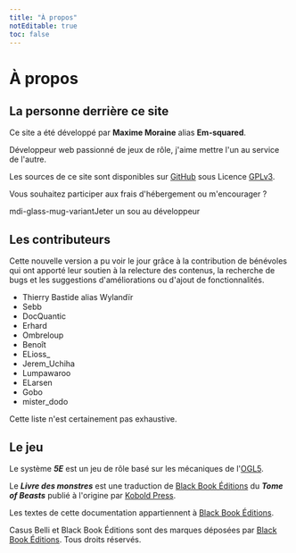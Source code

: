 ```yaml
---
title: "À propos"
notEditable: true
toc: false
---
```

# À propos
## La personne derrière ce site
Ce site a été développé par **Maxime Moraine** alias **Em-squared**.

Développeur web passionné de jeux de rôle, j'aime mettre l'un au service de l'autre.

Les sources de ce site sont disponibles sur [GitHub](https://github.com/em-squared/5e-drs) sous Licence [GPLv3](https://github.com/em-squared/5e-drs/blob/master/LICENSE).

Vous souhaitez participer aux frais d'hébergement ou m'encourager ?

<v-btn class="mb-2" depressed dark color="#BDB76B" link :href="$site.themeConfig.kofi" target="\_blank"><v-icon class="mr-2">mdi-glass-mug-variant</v-icon>Jeter un sou<span class="d-none d-md-inline">&nbsp;au développeur</span></v-btn>

## Les contributeurs
Cette nouvelle version a pu voir le jour grâce à la contribution de bénévoles qui ont apporté leur soutien à la relecture des contenus, la recherche de bugs et les suggestions d'améliorations ou d'ajout de fonctionnalités.

* Thierry Bastide alias Wylandïr
* Sebb
* DocQuantic
* Erhard
* Ombreloup
* Benoît
* ELioss_
* Jerem_Uchiha
* Lumpawaroo
* ELarsen
* Gobo
* mister_dodo

Cette liste n'est certainement pas exhaustive.

## Le jeu
Le système _**5E**_ est un jeu de rôle basé sur les mécaniques de l'[OGL5](/licence-ogl/).

Le _**Livre des monstres**_ est une traduction de [Black Book Éditions](https://www.black-book-editions.fr) du _**Tome of Beasts**_ publié à l'origine par [Kobold Press](https://koboldpress.com/).

Les textes de cette documentation appartiennent à [Black Book Éditions](https://www.black-book-editions.fr/catalogue.php?id=365).

Casus Belli et Black Book Éditions sont des marques déposées par [Black Book Éditions](https://www.black-book-editions.fr/). Tous droits réservés.
